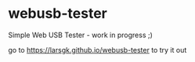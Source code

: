# webusb-tester
Simple Web USB Tester - work in progress ;)

go to https://larsgk.github.io/webusb-tester to try it out 

